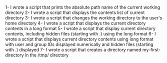 1- I wrote a script that prints the absolute path name of the current working  directory
2- I wrote a script that displays the contents list of current directory
3- I wrote a script that changes the working directory to the user's home directory
4- I wrote a script that displays the current directory contents in a long format
5- I wrote a script that display current directory contents, including hidden files (starting with .) using the long format
6- I wrote a script that displays current directory contents using long format with user and group IDs displayed numerically and hidden files (starting with .) displayed
7- I wrote a script that creates a directory named my-first-directory in the /tmp/ directory
